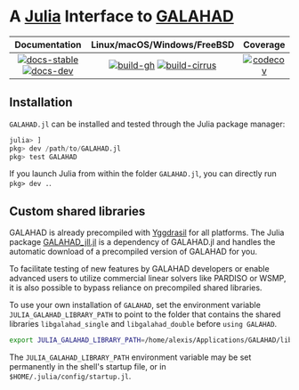 # A [Julia](http://julialang.org) Interface to [GALAHAD](https://www.galahad.rl.ac.uk/)

| **Documentation** | **Linux/macOS/Windows/FreeBSD** | **Coverage** |
|:-----------------:|:-------------------------------:|:------------:|
| [![docs-stable][docs-stable-img]][docs-stable-url] [![docs-dev][docs-dev-img]][docs-dev-url] | [![build-gh][build-gh-img]][build-gh-url] [![build-cirrus][build-cirrus-img]][build-cirrus-url] | [![codecov][codecov-img]][codecov-url] |

[docs-stable-img]: https://img.shields.io/badge/docs-stable-blue.svg
[docs-stable-url]: https://amontoison.github.io/GALAHAD.jl/stable
[docs-dev-img]: https://img.shields.io/badge/docs-dev-purple.svg
[docs-dev-url]: https://amontoison.github.io/GALAHAD.jl/dev
[build-gh-img]: https://github.com/amontoison/GALAHAD.jl/workflows/CI/badge.svg?branch=main
[build-gh-url]: https://github.com/amontoison/GALAHAD.jl/actions
[build-cirrus-img]: https://img.shields.io/cirrus/github/amontoison/GALAHAD.jl?logo=Cirrus%20CI
[build-cirrus-url]: https://cirrus-ci.com/github/amontoison/GALAHAD.jl
[codecov-img]: https://codecov.io/gh/amontoison/GALAHAD.jl/branch/main/graph/badge.svg
[codecov-url]: https://app.codecov.io/gh/amontoison/GALAHAD.jl

## Installation

`GALAHAD.jl` can be installed and tested through the Julia package manager:

```julia
julia> ]
pkg> dev /path/to/GALAHAD.jl
pkg> test GALAHAD
```

If you launch Julia from within the folder `GALAHAD.jl`, you can directly run `pkg> dev .`.

## Custom shared libraries

GALAHAD is already precompiled with [Yggdrasil](https://github.com/JuliaPackaging/Yggdrasil) for all platforms.
The Julia package [GALAHAD_jll.jl](https://github.com/JuliaBinaryWrappers/GALAHAD_jll.jl) is a dependency of GALAHAD.jl and handles the automatic download of a precompiled version of GALAHAD for you.

To facilitate testing of new features by GALAHAD developers or enable advanced users to utilize commercial linear solvers like PARDISO or WSMP,
it is also possible to bypass reliance on precompiled shared libraries.

To use your own installation of `GALAHAD`, set the environment variable `JULIA_GALAHAD_LIBRARY_PATH` to point to the folder that contains the shared libraries `libgalahad_single` and `libgalahad_double` before `using GALAHAD`.

```bash
export JULIA_GALAHAD_LIBRARY_PATH=/home/alexis/Applications/GALAHAD/lib
```

The `JULIA_GALAHAD_LIBRARY_PATH` environment variable may be set permanently in the shell's startup file, or in `$HOME/.julia/config/startup.jl`.

